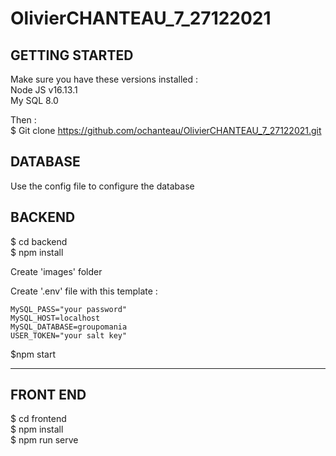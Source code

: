 # OlivierCHANTEAU_7_27122021

## GETTING STARTED 

Make sure you have these versions installed :  
Node JS v16.13.1  
My SQL 8.0  

Then :  
$ Git clone https://github.com/ochanteau/OlivierCHANTEAU_7_27122021.git

## DATABASE
Use the config file to configure the database  

## BACKEND  
$ cd backend    
$ npm install  

Create 'images' folder

Create '.env' file with this template :  
```MySQL_USER="your user name"  
MySQL_PASS="your password"
MySQL_HOST=localhost  
MySQL_DATABASE=groupomania  
USER_TOKEN="your salt key"  
```
$npm start
  
----
## FRONT END 

$ cd frontend    
$ npm install    
$ npm run serve  

